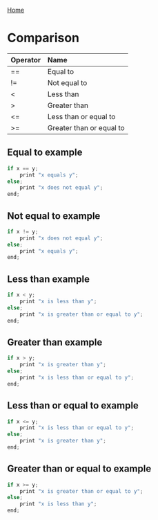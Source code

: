 [Home](https://github.com/puckowski/concert7)

# Comparison

| Operator | Name                    |
|:---------|:------------------------|
|==        |Equal to                 |
|!=        |Not equal to             |
|<         |Less than                |
|>         |Greater than             |
|<=        |Less than or equal to    |
|>=        |Greater than or equal to |

## Equal to example

```cpp
if x == y;
    print "x equals y";
else; 
    print "x does not equal y";
end;
```

## Not equal to example

```cpp
if x != y;
    print "x does not equal y";
else; 
    print "x equals y";
end;
```

## Less than example

```cpp
if x < y;
    print "x is less than y";
else; 
    print "x is greater than or equal to y";
end;
```

## Greater than example

```cpp
if x > y;
    print "x is greater than y";
else; 
    print "x is less than or equal to y";
end;
```

## Less than or equal to example

```cpp
if x <= y;
    print "x is less than or equal to y";
else; 
    print "x is greater than y";
end;
```

## Greater than or equal to example

```cpp
if x >= y;
    print "x is greater than or equal to y";
else; 
    print "x is less than y";
end;
```
